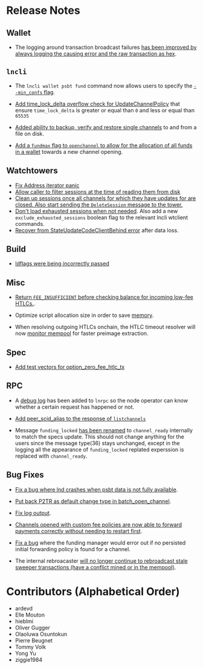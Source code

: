 # Release Notes

## Wallet

- The logging around transaction broadcast failures [has been improved by always
  logging the causing error and the raw transaction as
  hex](https://github.com/lightningnetwork/lnd/pull/7513).

## `lncli`

* The `lncli wallet psbt fund` command now allows users to specify the
  [`--min_confs` flag](https://github.com/lightningnetwork/lnd/pull/7510).
 
* [Add time_lock_delta overflow check for UpdateChannelPolicy](https://github.com/lightningnetwork/lnd/pull/7350)
  that ensure `time_lock_delta` is greater or equal than `0` and less or equal than `65535`

* [Added ability to backup, verify and
  restore single channels](https://github.com/lightningnetwork/lnd/pull/7437)
  to and from a file on disk.

* [Add a `fundmax` flag to `openchannel` to allow for the allocation of all
  funds in a wallet](https://github.com/lightningnetwork/lnd/pull/6903) towards
  a new channel opening.

## Watchtowers

* [Fix Address iterator 
  panic](https://github.com/lightningnetwork/lnd/pull/7556)
* [Allow caller to filter sessions at the time of reading them from 
  disk](https://github.com/lightningnetwork/lnd/pull/7059)
* [Clean up sessions once all channels for which they have updates for are
  closed. Also start sending the `DeleteSession` message to the
  tower.](https://github.com/lightningnetwork/lnd/pull/7069)
* [Don't load exhausted sessions when not
  needed](https://github.com/lightningnetwork/lnd/pull/7405). Also add a new
  `exclude_exhausted_sessions` boolean flag to the relevant lncli wtclient
  commands.
* [Recover from StateUpdateCodeClientBehind 
  error](https://github.com/lightningnetwork/lnd/pull/7541) after data loss. 

## Build
* [ldflags were being incorrectly passed](
https://github.com/lightningnetwork/lnd/pull/7359)

## Misc

* [Return `FEE_INSUFFICIENT` before checking balance for incoming low-fee
  HTLCs.](https://github.com/lightningnetwork/lnd/pull/7490).

* Optimize script allocation size in order to save
  [memory](https://github.com/lightningnetwork/lnd/pull/7464).

* When resolving outgoing HTLCs onchain, the HTLC timeout resolver will now
  [monitor mempool](https://github.com/lightningnetwork/lnd/pull/7564) for
  faster preimage extraction.
 
## Spec

* [Add test vectors for
  option_zero_fee_htlc_tx](https://github.com/lightningnetwork/lnd/pull/7439)

## RPC

* A [debug log](https://github.com/lightningnetwork/lnd/pull/7514) has been
  added to `lnrpc` so the node operator can know whether a certain request has
  happened or not.
* [Add peer_scid_alias to the response of 
  `listchannels`](https://github.com/lightningnetwork/lnd/pull/7366)

* Message `funding_locked` [has been
  renamed](https://github.com/lightningnetwork/lnd/pull/7517) to
  `channel_ready` internally to match the specs update. This should not change
  anything for the users since the message type(36) stays unchanged, except in
  the logging all the appearance of `funding_locked` replated experssion is
  replaced with `channel_ready`.

## Bug Fixes

* [Fix a bug where lnd crashes when psbt data is not fully 
available](https://github.com/lightningnetwork/lnd/pull/7529).

* [Put back P2TR as default change type
  in batch_open_channel](https://github.com/lightningnetwork/lnd/pull/7603).
  
* [Fix log output](https://github.com/lightningnetwork/lnd/pull/7604).

* [Channels opened with custom fee policies are now able to forward payments
  correctly without needing to restart
  first](https://github.com/lightningnetwork/lnd/pull/7597).

* [Fix a bug](https://github.com/lightningnetwork/lnd/pull/7613) where the 
  funding manager would error out if no persisted initial forwarding policy is 
  found for a channel. 

* The internal rebroacaster [will no longer continue to rebroadcast stale
  sweeper transactions (have a conflict mined or in the
  mempool)](https://github.com/lightningnetwork/lnd/pull/7599).


# Contributors (Alphabetical Order)

* ardevd
* Elle Mouton
* hieblmi
* Oliver Gugger
* Olaoluwa Osuntokun
* Pierre Beugnet
* Tommy Volk
* Yong Yu
* ziggie1984
